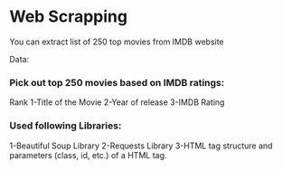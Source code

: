 # Web Scrapping 

You can extract list of 250 top movies from IMDB website

Data:
### Pick out top 250 movies based on IMDB ratings:

Rank
1-Title of the Movie
2-Year of release
3-IMDB Rating

### Used following Libraries:

1-Beautiful Soup Library
2-Requests Library
3-HTML tag structure and parameters (class, id, etc.) of a HTML tag.
